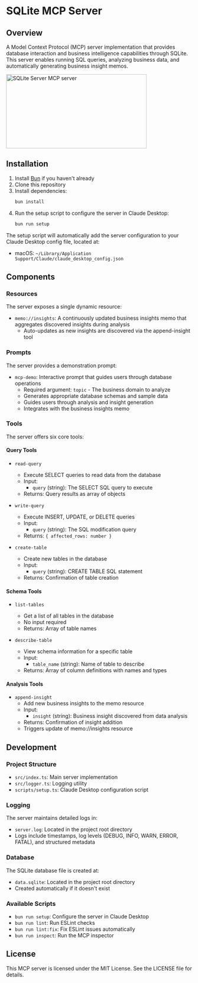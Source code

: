 # SQLite MCP Server

## Overview
A Model Context Protocol (MCP) server implementation that provides database interaction and business intelligence capabilities through SQLite. This server enables running SQL queries, analyzing business data, and automatically generating business insight memos.

<a href="https://glama.ai/mcp/servers/le7p83s38c">
  <img width="380" height="200" src="https://glama.ai/mcp/servers/le7p83s38c/badge" alt="SQLite Server MCP server" />
</a>

## Installation

1. Install [Bun](https://bun.sh) if you haven't already
2. Clone this repository
3. Install dependencies:
   ```bash
   bun install
   ```
4. Run the setup script to configure the server in Claude Desktop:
   ```bash
   bun run setup
   ```

The setup script will automatically add the server configuration to your Claude Desktop config file, located at:
- macOS: `~/Library/Application Support/Claude/claude_desktop_config.json`

## Components

### Resources
The server exposes a single dynamic resource:
- `memo://insights`: A continuously updated business insights memo that aggregates discovered insights during analysis
  - Auto-updates as new insights are discovered via the append-insight tool

### Prompts
The server provides a demonstration prompt:
- `mcp-demo`: Interactive prompt that guides users through database operations
  - Required argument: `topic` - The business domain to analyze
  - Generates appropriate database schemas and sample data
  - Guides users through analysis and insight generation
  - Integrates with the business insights memo

### Tools
The server offers six core tools:

#### Query Tools
- `read-query`
   - Execute SELECT queries to read data from the database
   - Input:
     - `query` (string): The SELECT SQL query to execute
   - Returns: Query results as array of objects

- `write-query`
   - Execute INSERT, UPDATE, or DELETE queries
   - Input:
     - `query` (string): The SQL modification query
   - Returns: `{ affected_rows: number }`

- `create-table`
   - Create new tables in the database
   - Input:
     - `query` (string): CREATE TABLE SQL statement
   - Returns: Confirmation of table creation

#### Schema Tools
- `list-tables`
   - Get a list of all tables in the database
   - No input required
   - Returns: Array of table names

- `describe-table`
   - View schema information for a specific table
   - Input:
     - `table_name` (string): Name of table to describe
   - Returns: Array of column definitions with names and types

#### Analysis Tools
- `append-insight`
   - Add new business insights to the memo resource
   - Input:
     - `insight` (string): Business insight discovered from data analysis
   - Returns: Confirmation of insight addition
   - Triggers update of memo://insights resource

## Development

### Project Structure
- `src/index.ts`: Main server implementation
- `src/logger.ts`: Logging utility
- `scripts/setup.ts`: Claude Desktop configuration script

### Logging
The server maintains detailed logs in:
- `server.log`: Located in the project root directory
- Logs include timestamps, log levels (DEBUG, INFO, WARN, ERROR, FATAL), and structured metadata

### Database
The SQLite database file is created at:
- `data.sqlite`: Located in the project root directory
- Created automatically if it doesn't exist

### Available Scripts
- `bun run setup`: Configure the server in Claude Desktop
- `bun run lint`: Run ESLint checks
- `bun run lint:fix`: Fix ESLint issues automatically
- `bun run inspect`: Run the MCP inspector

## License

This MCP server is licensed under the MIT License. See the LICENSE file for details.